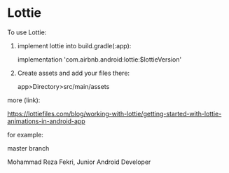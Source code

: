 # Lottie
To use Lottie:
  1. implement lottie into build.gradle(:app):
   
      implementation 'com.airbnb.android:lottie:$lottieVersion'
  2. Create assets and add your files there:
  
      app>Directory>src/main/assets
      
more (link):

https://lottiefiles.com/blog/working-with-lottie/getting-started-with-lottie-animations-in-android-app

for example:

  master branch

Mohammad Reza Fekri, Junior Android Developer

